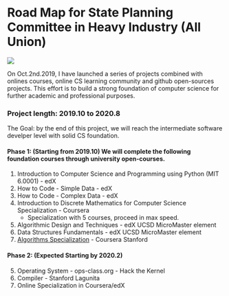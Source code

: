 <h1>Road Map for State Planning Committee in Heavy Industry (All Union) </h1>

<img src="https://static01.nyt.com/images/2017/09/24/business/24View/24View-jumbo.jpg" style="position: center">

<p>
On Oct.2nd.2019, I have launched a series of projects combined with onlines courses, online CS learning community and github open-sources projects. This effort is to build a strong foundation of computer science for further academic and professional purposes. 
</p>



<h3>Project length: 2019.10 to 2020.8</h3>

<p>
The Goal: by the end of this project, we will reach the intermediate software develper level with solid CS foundation.
</p>


<h4>Phase 1: (Starting from 2019.10) We will complete the following foundation courses through university open-courses.</h4>

  1. Introduction to Computer Science and Programming using Python (MIT 6.0001) - edX
  2. How to Code - Simple Data - edX
  3. How to Code - Complex Data - edX
  4. Introduction to Discrete Mathematics for Computer Science Specialization - Coursera
      - Specialization with 5 courses, proceed in max speed.
  5. Algorithmic Design and Techniques - edX UCSD MicroMaster element
  6. Data Structures Fundamentals - edX UCSD MicroMaster element
  7. <a href="https://www.coursera.org/specializations/algorithms">Algorithms Specialization</a> - Coursera Stanford
  
<h4>Phase 2: (Expected Starting by 2020.2)</h4>

  5. Operating System - ops-class.org - Hack the Kernel
  6. Compiler - Stanford Lagunita
  7. Online Specialization in Coursera/edX
